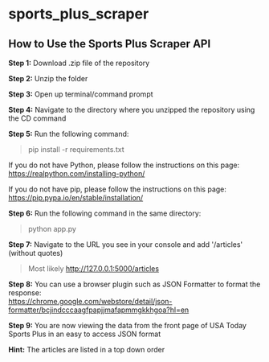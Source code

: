# sports_plus_scraper

## How to Use the Sports Plus Scraper API

**Step 1:**
Download .zip file of the repository

**Step 2:**
Unzip the folder

**Step 3:**
Open up terminal/command prompt

**Step 4:**
Navigate to the directory where you unzipped the repository using the CD command

**Step 5:**
Run the following command: 
> pip install -r requirements.txt

If you do not have Python, please follow the instructions on this page:
https://realpython.com/installing-python/

If you do not have pip, please follow the instructions on this page:
https://pip.pypa.io/en/stable/installation/

**Step 6:**
Run the following command in the same directory:
> python app.py

**Step 7:**
Navigate to the URL you see in your console and add '/articles' (without quotes)
> Most likely http://127.0.0.1:5000/articles

**Step 8:**
You can use a browser plugin such as JSON Formatter to format the response:<br>
https://chrome.google.com/webstore/detail/json-formatter/bcjindcccaagfpapjjmafapmmgkkhgoa?hl=en

**Step 9:**
You are now viewing the data from the front page of USA Today Sports Plus in an easy to access JSON format

**Hint:**
The articles are listed in a top down order
